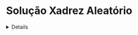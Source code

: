  # Solução Xadrez Aleatório

<details>
<br>

Devemos imprimir a quantidade de estados válidos, observe que um estado difere de outro baseado na posição do rei e torres, assim, ignorando os peões, a quantidade de estados validos é a quantidade de maneiras diferentes que podemos posicionar o rei e as torres, dito isso, vamos começar dividimos o problema em 3 casos:
- **Nenhuma torre**:
	Nesse caso, apenas podemos colocar o rei em uma posição qualquer, como temos <img src="/tex/f9c4988898e7f532b9f826a75014ed3c.svg?invert_in_darkmode&sanitize=true" align=middle width=14.99998994999999pt height=22.465723500000017pt/> posições, teremos <img src="/tex/f9c4988898e7f532b9f826a75014ed3c.svg?invert_in_darkmode&sanitize=true" align=middle width=14.99998994999999pt height=22.465723500000017pt/> estados válidos.
- **Uma torre**:
	Nesse caso, colocando o rei em uma posição qualquer, teremos <img src="/tex/e35caf405a5e9b4afd75a0d338c4dc12.svg?invert_in_darkmode&sanitize=true" align=middle width=43.31036984999999pt height=22.465723500000017pt/> posições para a torre, assim a quantidade de estados validos é <img src="/tex/87499f70deb8975cc8badca4a42f3ae5.svg?invert_in_darkmode&sanitize=true" align=middle width=86.62073804999999pt height=24.65753399999998pt/>.
	Observe que <img src="/tex/301c6d035d65cf6cf11f43746b34896d.svg?invert_in_darkmode&sanitize=true" align=middle width=200.8443327pt height=28.92634470000001pt/>, ou seja, para casos assim, basta o arranjo da quantidade de espaços pela quantidade de peças. (Importante para o terceiro caso).
- **Duas torres**:
	Nesse caso, poderiamos continuar a ideia do caso anterior e supor que a quantidade de estados é <img src="/tex/7aa64964a527ae5da6a95a0d52d8c3d3.svg?invert_in_darkmode&sanitize=true" align=middle width=23.974960349999986pt height=27.6567522pt/>, no entanto temos a restrição que o rei deve estar entre as duas torre.
	Escolheremos uma das permutações possiveis dentro do <img src="/tex/7aa64964a527ae5da6a95a0d52d8c3d3.svg?invert_in_darkmode&sanitize=true" align=middle width=23.974960349999986pt height=27.6567522pt/>, por exemplo <img src="/tex/c7511ce56cd9c8457f7a29917f39df8d.svg?invert_in_darkmode&sanitize=true" align=middle width=37.46952164999999pt height=22.831056599999986pt/> tal que  <img src="/tex/a0df3e69d81102c043d9e2195f1242e2.svg?invert_in_darkmode&sanitize=true" align=middle width=104.52398219999998pt height=22.831056599999986pt/>, observe que <img src="/tex/c7511ce56cd9c8457f7a29917f39df8d.svg?invert_in_darkmode&sanitize=true" align=middle width=37.46952164999999pt height=22.831056599999986pt/> não estão nescessariamente em ordem, no entanto escolheremos o menor e o maior valor para serem colocadas as torres e o outro valor será colocado o rei, assim, satisfazemos a condição.
	No entanto o que difere a permutação acima de <img src="/tex/e3a0397c492933cfe6ce5a1d9dc585db.svg?invert_in_darkmode&sanitize=true" align=middle width=37.46952164999999pt height=22.831056599999986pt/>? absolutamente nada, o maior e o menor número, que são os mesmos, ainda serão torres e o outro número o rei. (observe que as duas permutações são validas e diferentes dentro do arranjo devido a ordem diferente dos fatores). 
	Portanto, basta eliminarmos as permutações nos quais os números se repetem, o que é feito pela combinação.
	Logo o número de casos possiveis é <img src="/tex/c9b1b58e3ec66037be0f2879e47a7432.svg?invert_in_darkmode&sanitize=true" align=middle width=237.23312414999998pt height=33.20539859999999pt/>.

### Código:

<details>
<summary>C++</summary>
<br>
	
``` C++
#include <bits/stdc++.h>
using namespace std;

#define ll long long

int main() {
    ll n, t;
    cin >> n >> t;

    if (t == 0) cout << n << endl;
    else if (t == 1) cout << n * (n-1) << endl;
    else if (t == 2) cout << (n * (n-1) * (n-2))/6 << endl;
}
```

</details>
<details>
<summary>Python3</summary>
<br>

``` python
n, t = map(int, input().split())

if t == 0:
	print(n)
else if t == 1:
	print(n * (n-1))
else if t == 2:
	print((n * (n-1) * (n-2))/6)
```

</details>

</details>


